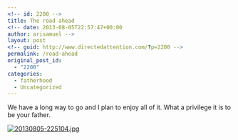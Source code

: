 ```yaml
---
<!-- id: 2200 -->
title: The road ahead
<!-- date: 2013-08-05T22:57:47+00:00
author: arisamuel -->
layout: post
<!-- guid: http://www.directedattention.com/?p=2200 -->
permalink: /road-ahead
original_post_id:
  - "2200"
categories:
  - fatherhood
  - Uncategorized
---
```

We have a long way to go and I plan to enjoy all of it. What a privilege it is to be your father.

[<img src="https://i1.wp.com/www.samuelakerstein.com/wp-content/uploads/2013/08/20130805-225104.jpg?w=840" alt="20130805-225104.jpg" class="alignnone size-full" data-recalc-dims="1" />](https://i1.wp.com/www.samuelakerstein.com/wp-content/uploads/2013/08/20130805-225104.jpg)